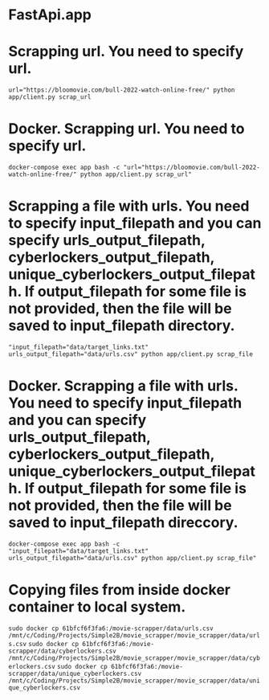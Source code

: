 # FastApi.app

# Scrapping url. You need to specify url.

`url="https://bloomovie.com/bull-2022-watch-online-free/" python app/client.py scrap_url`

# Docker. Scrapping url. You need to specify url.

`docker-compose exec app bash -c "url="https://bloomovie.com/bull-2022-watch-online-free/" python app/client.py scrap_url"`

# Scrapping a file with urls. You need to specify input_filepath and you can specify urls_output_filepath, cyberlockers_output_filepath, unique_cyberlockers_output_filepath. If output_filepath for some file is not provided, then the file will be saved to input_filepath directory.

`"input_filepath="data/target_links.txt" urls_output_filepath="data/urls.csv" python app/client.py scrap_file`

# Docker. Scrapping a file with urls. You need to specify input_filepath and you can specify urls_output_filepath, cyberlockers_output_filepath, unique_cyberlockers_output_filepath. If output_filepath for some file is not provided, then the file will be saved to input_filepath direccory.

`docker-compose exec app bash -c "input_filepath="data/target_links.txt" urls_output_filepath="data/urls.csv" python app/client.py scrap_file"`

# Copying files from inside docker container to local system.

`sudo docker cp 61bfcf6f3fa6:/movie-scrapper/data/urls.csv /mnt/c/Coding/Projects/Simple2B/movie_scrapper/movie_scrapper/data/urls.csv`
`sudo docker cp 61bfcf6f3fa6:/movie-scrapper/data/cyberlockers.csv /mnt/c/Coding/Projects/Simple2B/movie_scrapper/movie_scrapper/data/cyberlockers.csv`
`sudo docker cp 61bfcf6f3fa6:/movie-scrapper/data/unique_cyberlockers.csv /mnt/c/Coding/Projects/Simple2B/movie_scrapper/movie_scrapper/data/unique_cyberlockers.csv`
